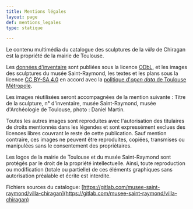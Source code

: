 ```yaml
---
title: Mentions légales
layout: page
def: mentions_legales
type: statique

---
```





Le contenu multimédia du catalogue des sculptures de la _villa_ de Chiragan est la propriété de la mairie de Toulouse.

Les [données d'inventaire](https://data.toulouse-metropole.fr/explore/dataset/inventaire-principal-musee-saint-raymond/information/?q=chiragan) sont publiées sous la licence [ODbL](https://data.toulouse-metropole.fr/page/licence/), et les images des sculptures du musée Saint-Raymond, les textes et les plans sous la licence [CC BY-SA 4.0](https://creativecommons.org/licenses/by-sa/4.0/deed.fr) en accord avec la [politique d'_open data_ de Toulouse Métropole](https://data.toulouse-metropole.fr/page/demarche/).

Les images réutilisées seront accompagnées de la mention suivante : Titre de la sculpture, n° d'inventaire, musée Saint-Raymond, musée d'Archéologie de Toulouse, photo : Daniel Martin.   

Toutes les autres images sont reproduites avec l'autorisation des titulaires de droits mentionnés dans les légendes et sont expressément exclues des licences libres couvrant le reste de cette publication. Sauf mention contraire, ces images ne peuvent être reproduites, copiées, transmises ou manipulées sans le consentement des propriétaires.

Les logos de la mairie de Toulouse et du musée Saint-Raymond sont protégés par le droit de la propriété intellectuelle. Ainsi, toute reproduction ou modification (totale ou partielle) de ces éléments graphiques sans autorisation préalable et écrite est interdite.

Fichiers sources du catalogue: [https://gitlab.com/musee-saint-raymond/villa-chiragan](https://gitlab.com/musee-saint-raymond/villa-chiragan)